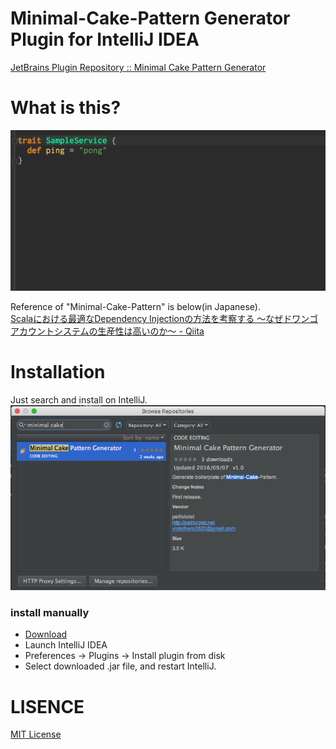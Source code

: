 # Minimal-Cake-Pattern Generator Plugin for IntelliJ IDEA

[JetBrains Plugin Repository :: Minimal Cake Pattern Generator](https://plugins.jetbrains.com/plugin/8602?pr=idea)

# What is this?

![Demo](./img/scala-minimal-cake-pattern-idea.gif)

Reference of "Minimal-Cake-Pattern" is below(in Japanese).  
[Scalaにおける最適なDependency Injectionの方法を考察する 〜なぜドワンゴアカウントシステムの生産性は高いのか〜 - Qiita](http://qiita.com/pab_tech/items/1c0bdbc8a61949891f1f)

# Installation

Just search and install on IntelliJ.
![img](./img/search.png)

### install manually

- [Download](https://github.com/petitviolet/minimal-cake-pattern-generator-scala-idea/blob/master/Scala-MinimalCakeGenerator.jar?raw=true)
- Launch IntelliJ IDEA
- Preferences -> Plugins -> Install plugin from disk
- Select downloaded .jar file, and restart IntelliJ.

# LISENCE

[MIT License](http://petitviolet.mit-license.org/)
